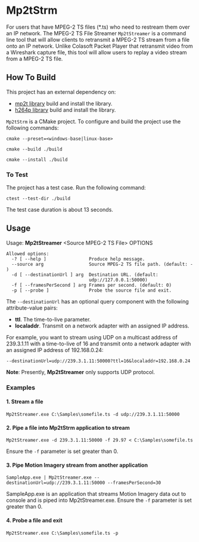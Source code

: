 # Mp2tStrm
For users that have MPEG-2 TS files (*.ts)
who need to restream them over an IP network.
The MPEG-2 TS File Streamer `Mp2tStreamer` is a command line tool that
will allow clients to retransmit a MPEG-2 TS stream from a file onto an
IP network.  Unlike Colasoft Packet Player that retransmit video from
a Wireshark capture file, this tool will allow users to replay a video
stream from a MPEG-2 TS file.

## How To Build
This project has an external dependency on:

 - [mp2t library](https://github.com/jimcavoy/mp2tp) build and install the library.
 - [h264p library](https://github.com/jimcavoy/h264p) build and install the library.

`Mp2tStrm` is a CMake project.  To configure and build the project use the following commands:

```
cmake --preset=<windows-base|linux-base>
```
```
cmake --build ./build
```
```
cmake --install ./build
```
### To Test
The project has a test case.  Run the following command:

    ctest --test-dir ./build

The test case duration is about 13 seconds.

## Usage
Usage: __Mp2tStreamer__ \<Source MPEG-2 TS File> OPTIONS

```
Allowed options:
  -? [ --help ]                Produce help message.
  --source arg                 Source MPEG-2 TS file path. (default: - )
  -d [ --destinationUrl ] arg  Destination URL. (default:
                               udp://127.0.0.1:50000)
  -f [ --framesPerSecond ] arg Frames per second. (default: 0)
  -p [ --probe ]               Probe the source file and exit.
```
The `--destinationUrl` has an optional query component with the following attribute-value pairs:

- __ttl__. The time-to-live parameter.
- __localaddr__. Transmit on a network adapter with an assigned IP address.

For example, you want to stream using UDP on a multicast address of 239.3.1.11 with a time-to-live of 16 and transmit
onto a network adapter with an assigned IP address of 192.168.0.24:

```
--destinationUrl=udp://239.3.1.11:50000?ttl=16&localaddr=192.168.0.24
```

__Note__: Presently, __Mp2tStreamer__ only supports UDP protocol.
### Examples

#### 1. Stream a file
```
Mp2tStreamer.exe C:\Samples\somefile.ts -d udp://239.3.1.11:50000
```

#### 2. Pipe a file into Mp2tStrm application to stream
```
Mp2tStreamer.exe -d 239.3.1.11:50000 -f 29.97 < C:\Samples\somefile.ts
```

Ensure the `-f` parameter is set greater than 0.

#### 3. Pipe Motion Imagery stream from another application
```
SampleApp.exe | Mp2tStreamer.exe --destinationUrl=udp://239.3.1.11:50000 --framesPerSecond=30
```

SampleApp.exe is an application that streams Motion Imagery data out to 
console and is piped into Mp2tStreamer.exe.  Ensure the `-f` parameter is set greater than 0.

#### 4. Probe a file and exit
```
Mp2tStreamer.exe C:\Samples\somefile.ts -p
```

